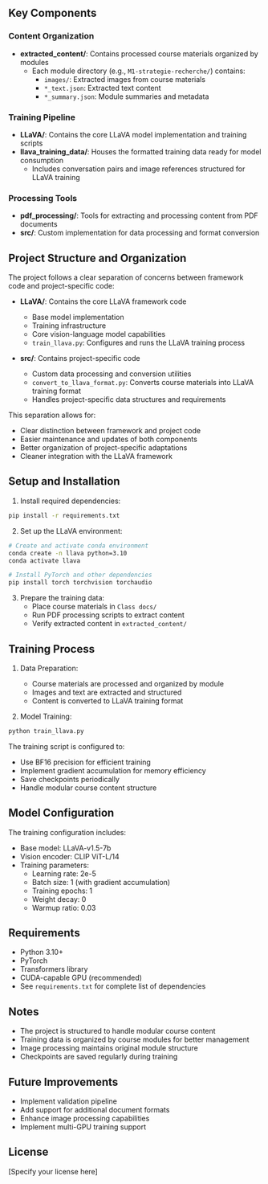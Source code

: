 ## Key Components

### Content Organization

- **extracted_content/**: Contains processed course materials organized by modules
  - Each module directory (e.g., `M1-strategie-recherche/`) contains:
    - `images/`: Extracted images from course materials
    - `*_text.json`: Extracted text content
    - `*_summary.json`: Module summaries and metadata

### Training Pipeline

- **LLaVA/**: Contains the core LLaVA model implementation and training scripts
- **llava_training_data/**: Houses the formatted training data ready for model consumption
  - Includes conversation pairs and image references structured for LLaVA training

### Processing Tools

- **pdf_processing/**: Tools for extracting and processing content from PDF documents
- **src/**: Custom implementation for data processing and format conversion

## Project Structure and Organization

The project follows a clear separation of concerns between framework code and project-specific code:

- **LLaVA/**: Contains the core LLaVA framework code
  - Base model implementation
  - Training infrastructure
  - Core vision-language model capabilities
  - `train_llava.py`: Configures and runs the LLaVA training process

- **src/**: Contains project-specific code
  - Custom data processing and conversion utilities
  - `convert_to_llava_format.py`: Converts course materials into LLaVA training format
  - Handles project-specific data structures and requirements

This separation allows for:
- Clear distinction between framework and project code
- Easier maintenance and updates of both components
- Better organization of project-specific adaptations
- Cleaner integration with the LLaVA framework

## Setup and Installation

1. Install required dependencies:
```bash
pip install -r requirements.txt
```

2. Set up the LLaVA environment:
```bash
# Create and activate conda environment
conda create -n llava python=3.10
conda activate llava

# Install PyTorch and other dependencies
pip install torch torchvision torchaudio
```

3. Prepare the training data:
   - Place course materials in `Class docs/`
   - Run PDF processing scripts to extract content
   - Verify extracted content in `extracted_content/`

## Training Process

1. Data Preparation:
   - Course materials are processed and organized by module
   - Images and text are extracted and structured
   - Content is converted to LLaVA training format

2. Model Training:
```bash
python train_llava.py
```

The training script is configured to:
- Use BF16 precision for efficient training
- Implement gradient accumulation for memory efficiency
- Save checkpoints periodically
- Handle modular course content structure

## Model Configuration

The training configuration includes:
- Base model: LLaVA-v1.5-7b
- Vision encoder: CLIP ViT-L/14
- Training parameters:
  - Learning rate: 2e-5
  - Batch size: 1 (with gradient accumulation)
  - Training epochs: 1
  - Weight decay: 0
  - Warmup ratio: 0.03

## Requirements

- Python 3.10+
- PyTorch
- Transformers library
- CUDA-capable GPU (recommended)
- See `requirements.txt` for complete list of dependencies

## Notes

- The project is structured to handle modular course content
- Training data is organized by course modules for better management
- Image processing maintains original module structure
- Checkpoints are saved regularly during training

## Future Improvements

- Implement validation pipeline
- Add support for additional document formats
- Enhance image processing capabilities
- Implement multi-GPU training support

## License

[Specify your license here]
